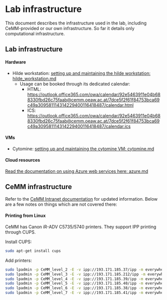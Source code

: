 # Lab infrastructure

This document describes the infrastructure used in the lab, including CeMM-provided or our own infrastructure.
So far it details only computational infrastructure.

## Lab infrastructure

#### Hardware

- Hilde workstation: [setting up and maintaining the hilde workstation: hilde_workstation.md](https://github.com/rendeirolab/labdocs/blob/main/hilde_workstation.md)
    - Usage can be booked through its dedicated calendar:
        - HTML: https://outlook.office365.com/owa/calendar/92e5463911e04b688330fbd26c75faab@cemm.oeaw.ac.at/7dce5f2f61f84753bca69c49a309581114314229400116418487/calendar.html
        - ICS: https://outlook.office365.com/owa/calendar/92e5463911e04b688330fbd26c75faab@cemm.oeaw.ac.at/7dce5f2f61f84753bca69c49a309581114314229400116418487/calendar.ics

#### VMs

- Cytomine: [setting up and maintaining the cytomine VM: cytomine.md](https://github.com/rendeirolab/labdocs/blob/main/cytomine.md)

#### Cloud resources

[Read the documentation on using Azure web services here: azure.md](https://github.com/rendeirolab/labdocs/blob/main/azure.md)

## CeMM infrastructure

Refer to the [CeMM Intranet documentation](https://cemmat.sharepoint.com/sites/Intranet) for updated information.
Below are a few notes on things which are not covered there:

#### Printing from Linux

CeMM has Canon iR-ADV C5735/5740 printers. They support IPP printing through CUPS.

Install CUPS:

```bash
sudo apt-get install cups
```

Add printers:

```bash
sudo lpadmin -p CeMM_level_2 -E -v ipp://193.171.185.37/ipp -m everywhere
sudo lpadmin -p CeMM_level_3 -E -v ipp://193.171.185.212/ipp -m everywhere
sudo lpadmin -p CeMM_level_4 -E -v ipp://193.171.185.39/ipp -m everywhere
sudo lpadmin -p CeMM_level_5 -E -v ipp://193.171.185.40/ipp -m everywhere
sudo lpadmin -p CeMM_level_6 -E -v ipp://193.171.185.38/ipp -m everywhere
sudo lpadmin -p CeMM_level_7 -E -v ipp://193.171.185.41/ipp -m everywhere
```
